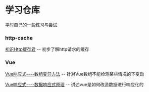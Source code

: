 # 学习仓库

平时自己的一些练习与尝试

### http-cache

[初识Http缓存君](https://juejin.im/post/5a0937b0f265da431e164193) -- 初步了解http请求的缓存

### Vue
[Vue响应式----数组变异方法](https://juejin.im/post/5a04231af265da431f4a84be) -- 针对Vue数组不能检测某些情况的下变动

[Vue响应式----数据响应式原理](https://juejin.im/post/5a0e53965188254dd935f850) -- 讲述vue是如何改造数据进行响应化的